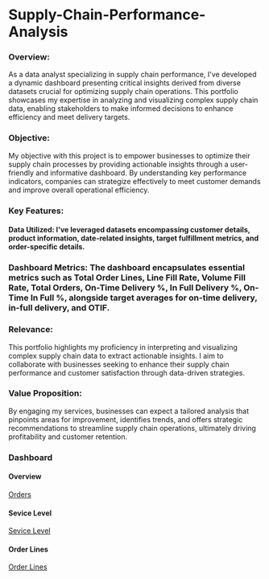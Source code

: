 # Supply-Chain-Performance-Analysis


### Overview:

As a data analyst specializing in supply chain performance, I've developed a dynamic dashboard presenting critical insights derived from diverse datasets crucial for optimizing supply chain operations. This portfolio showcases my expertise in analyzing and visualizing complex supply chain data, enabling stakeholders to make informed decisions to enhance efficiency and meet delivery targets.

### Objective:

My objective with this project is to empower businesses to optimize their supply chain processes by providing actionable insights through a user-friendly and informative dashboard. By understanding key performance indicators, companies can strategize effectively to meet customer demands and improve overall operational efficiency.

### Key Features:

#### Data Utilized: I've leveraged datasets encompassing customer details, product information, date-related insights, target fulfillment metrics, and order-specific details.

### Dashboard Metrics: The dashboard encapsulates essential metrics such as Total Order Lines, Line Fill Rate, Volume Fill Rate, Total Orders, On-Time Delivery %, In Full Delivery %, On-Time In Full %, alongside target averages for on-time delivery, in-full delivery, and OTIF.


### Relevance:

This portfolio highlights my proficiency in interpreting and visualizing complex supply chain data to extract actionable insights. I aim to collaborate with businesses seeking to enhance their supply chain performance and customer satisfaction through data-driven strategies.

### Value Proposition:

By engaging my services, businesses can expect a tailored analysis that pinpoints areas for improvement, identifies trends, and offers strategic recommendations to streamline supply chain operations, ultimately driving profitability and customer retention.

### Dashboard 

#### Overview 
[Orders](https://github.com/AhmedRabie01/Supply-Chain-Performance-Analysis/blob/main/Photo/2023-11-26.png?raw=true)

#### Sevice Level 
[Sevice Level](https://github.com/AhmedRabie01/Supply-Chain-Performance-Analysis/blob/main/Photo/2023-11-26%20(1).png?raw=true)

#### Order Lines
[Order Lines](https://github.com/AhmedRabie01/Supply-Chain-Performance-Analysis/blob/main/Photo/2023-11-26%20(2).png?raw=true)
